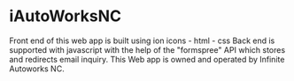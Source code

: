 # iAutoWorksNC
Front end of this web app is built using ion icons - html - css
Back end is supported with javascript with the help of the "formspree" API which stores and redirects email inquiry.
This Web app is owned and operated by Infinite Autoworks NC.
